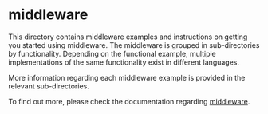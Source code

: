 # middleware
This directory contains middleware examples and instructions on getting you started using middleware. The middleware is grouped in sub-directories by functionality. Depending on the functional example, multiple implementations of the same functionality exist in different languages.

More information regarding each middleware example is provided in the relevant sub-directories.

To find out more, please check the documentation regarding [middleware](https://docs.hoverfly.io/en/latest/pages/keyconcepts/middleware.html).